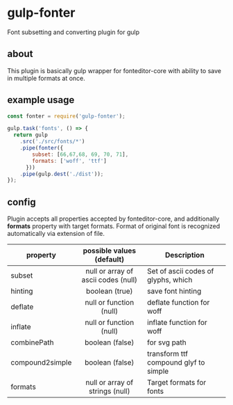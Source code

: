 # gulp-fonter
Font subsetting and converting plugin for gulp

## about
This plugin is basically gulp wrapper for fonteditor-core with ability to save in multiple formats at once.

## example usage 
```javascript
const fonter = require('gulp-fonter');

gulp.task('fonts', () => {
  return gulp
    .src('./src/fonts/*')
    .pipe(fonter({
        subset: [66,67,68, 69, 70, 71],
        formats: ['woff', 'ttf']
      }))
    .pipe(gulp.dest('./dist'));
});
```

## config
Plugin accepts all properties accepted by fonteditor-core, and additionally **formats** property with target formats. Format of original font is recognized automatically via extension of file.


| property       | possible values (default)           | Description                          |
| ------------- |:-----------------------------------:|---------------------------------------|
| subset        | null or array of ascii codes (null) | Set of ascii codes of glyphs, which   |
| hinting       | boolean (true)                      | save font hinting                     |
| deflate       | null or function (null)             | deflate function for woff             |
| inflate       | null or function (null)             | inflate function for woff             |
| combinePath   | boolean (false)                     | for svg path                          |
|compound2simple| boolean (false)                     | transform ttf compound glyf to simple |
| formats       | null or array of strings (null)     | Target formats for fonts              |

